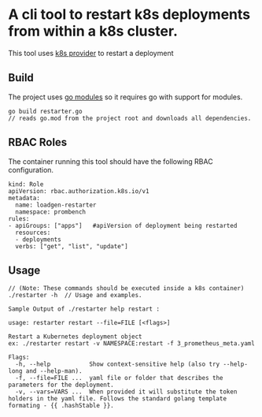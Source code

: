 # A cli tool to restart k8s deployments from within a k8s cluster. 

This tool uses [k8s provider](../../pkg/provider/k8s) to restart a deployment

## Build
The project uses [go modules](https://github.com/golang/go/wiki/Modules) so it requires go with support for modules.

```
go build restarter.go
// reads go.mod from the project root and downloads all dependencies.
```

## RBAC Roles
The container running this tool should have the following RBAC configuration.
```
kind: Role
apiVersion: rbac.authorization.k8s.io/v1
metadata:
  name: loadgen-restarter
  namespace: prombench
rules:
- apiGroups: ["apps"]   #apiVersion of deployment being restarted
  resources:
  - deployments
  verbs: ["get", "list", "update"]
```

## Usage
```
// (Note: These commands should be executed inside a k8s container)
./restarter -h  // Usage and examples. 

Sample Output of ./restarter help restart :

usage: restarter restart --file=FILE [<flags>]

Restart a Kubernetes deployment object
ex: ./restarter restart -v NAMESPACE:restart -f 3_prometheus_meta.yaml

Flags:
  -h, --help           Show context-sensitive help (also try --help-long and --help-man).
  -f, --file=FILE ...  yaml file or folder that describes the parameters for the deployment.
  -v, --vars=VARS ...  When provided it will substitute the token holders in the yaml file. Follows the standard golang template formating - {{ .hashStable }}.
```
